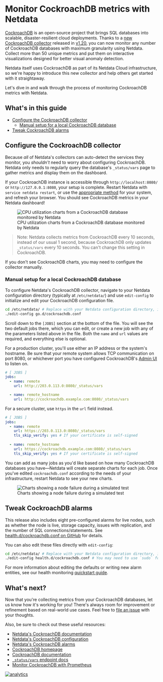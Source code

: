 <!--
title: "Monitor CockroachDB metrics with Netdata"
description: "Use the open-source Netdata Agent to collect, visualize, and monitor any number of CockroachDB instances, with 50+ metrics at per-second granularity."
custom_edit_url: https://github.com/netdata/netdata/edit/master/docs/guides/monitor-cockroachdb.md
-->

# Monitor CockroachDB metrics with Netdata

[CockroachDB](https://github.com/cockroachdb/cockroach) is an open-source project that brings SQL databases into
scalable, disaster-resilient cloud deployments. Thanks to a [new CockroachDB
collector](https://learn.netdata.cloud/docs/agent/collectors/go.d.plugin/modules/cockroachdb/) released in
[v1.20](https://blog.netdata.cloud/posts/release-1.20/), you can now monitor any number of CockroachDB databases with
maximum granularity using Netdata. Collect more than 50 unique metrics and put them on interactive visualizations
designed for better visual anomaly detection.

Netdata itself uses CockroachDB as part of its Netdata Cloud infrastructure, so we're happy to introduce this new
collector and help others get started with it straightaway.

Let's dive in and walk through the process of monitoring CockroachDB metrics with Netdata.

## What's in this guide

-   [Configure the CockroachDB collector](#configure-the-cockroachdb-collector)
    -   [Manual setup for a local CockroachDB database](#manual-setup-for-a-local-cockroachdb-database)
-   [Tweak CockroachDB alarms](#tweak-cockroachdb-alarms)

## Configure the CockroachDB collector

Because _all_ of Netdata's collectors can auto-detect the services they monitor, you _shouldn't_ need to worry about
configuring CockroachDB. Netdata only needs to regularly query the database's `_status/vars` page to gather metrics and
display them on the dashboard.

If your CockroachDB instance is accessible through `http://localhost:8080/` or `http://127.0.0.1:8080`, your setup is
complete. Restart Netdata with `service netdata restart`, or use the [appropriate
method](../getting-started.md#start-stop-and-restart-netdata) for your system, and refresh your browser. You should see
CockroachDB metrics in your Netdata dashboard!

<figure>
  <img src="https://user-images.githubusercontent.com/1153921/73564467-d7e36b00-441c-11ea-9ec9-b5d5ea7277d4.png" alt="CPU utilization charts from a CockroachDB database monitored by Netdata" />
  <figcaption>CPU utilization charts from a CockroachDB database monitored by Netdata</figcaption>
</figure>

> Note: Netdata collects metrics from CockroachDB every 10 seconds, instead of our usual 1 second, because CockroachDB
> only updates `_status/vars` every 10 seconds. You can't change this setting in CockroachDB.

If you don't see CockroachDB charts, you may need to configure the collector manually.

### Manual setup for a local CockroachDB database

To configure Netdata's CockroachDB collector, navigate to your Netdata configuration directory (typically at
`/etc/netdata/`) and use `edit-config` to initialize and edit your CockroachDB configuration file.

```bash
cd /etc/netdata/ # Replace with your Netdata configuration directory, if not /etc/netdata/
./edit-config go.d/cockroachdb.conf
```

Scroll down to the `[JOBS]` section at the bottom of the file. You will see the two default jobs there, which you can
edit, or create a new job with any of the parameters listed above in the file. Both the `name` and `url` values are
required, and everything else is optional.

For a production cluster, you'll use either an IP address or the system's hostname. Be sure that your remote system
allows TCP communication on port 8080, or whichever port you have configured CockroachDB's [Admin
UI](https://www.cockroachlabs.com/docs/stable/monitoring-and-alerting.html#prometheus-endpoint) to listen on.

```yaml
# [ JOBS ]
jobs:
  - name: remote
    url: http://203.0.113.0:8080/_status/vars

  - name: remote_hostname
    url: http://cockroachdb.example.com:8080/_status/vars
```

For a secure cluster, use `https` in the `url` field instead.

```yaml
# [ JOBS ]
jobs:
  - name: remote
    url: https://203.0.113.0:8080/_status/vars
    tls_skip_verify: yes # If your certificate is self-signed
    
  - name: remote_hostname
    url: https://cockroachdb.example.com:8080/_status/vars
    tls_skip_verify: yes # If your certificate is self-signed
```

You can add as many jobs as you'd like based on how many CockroachDB databases you have—Netdata will create separate
charts for each job. Once you've edited `cockroachdb.conf` according to the needs of your infrastructure, restart
Netdata to see your new charts.

<figure>
  <img src="https://user-images.githubusercontent.com/1153921/73564469-d7e36b00-441c-11ea-8333-02ba0e1c294c.png" alt="Charts showing a node failure during a simulated test" />
  <figcaption>Charts showing a node failure during a simulated test</figcaption>
</figure>

## Tweak CockroachDB alarms

This release also includes eight pre-configured alarms for live nodes, such as whether the node is live, storage
capacity, issues with replication, and the number of SQL connections/statements. See [health.d/cockroachdb.conf on
GitHub](https://raw.githubusercontent.com/netdata/netdata/master/health/health.d/cockroachdb.conf) for details.

You can also edit these files directly with `edit-config`:

```bash
cd /etc/netdata/ # Replace with your Netdata configuration directory, if not /etc/netdata/
./edit-config health.d/cockroachdb.conf # You may need to use `sudo` for write privileges
```

For more information about editing the defaults or writing new alarm entities, see our health monitoring [quickstart
guide](/health/QUICKSTART.md).

## What's next?

Now that you're collecting metrics from your CockroachDB databases, let us know how it's working for you! There's always
room for improvement or refinement based on real-world use cases. Feel free to [file an
issue](https://github.com/netdata/netdata/issues/new?labels=bug%2C+needs+triage&template=bug_report.md) with your
thoughts.

Also, be sure to check out these useful resources:

-   [Netdata's CockroachDB
    documentation](https://learn.netdata.cloud/docs/agent/collectors/go.d.plugin/modules/cockroachdb/)
-   [Netdata's CockroachDB
    configuration](https://github.com/netdata/go.d.plugin/blob/master/config/go.d/cockroachdb.conf)
-   [Netdata's CockroachDB
    alarms](https://github.com/netdata/netdata/blob/29d9b5e51603792ee27ef5a21f1de0ba8e130158/health/health.d/cockroachdb.conf)
-   [CockroachDB homepage](https://www.cockroachlabs.com/product/)
-   [CockroachDB documentation](https://www.cockroachlabs.com/docs/stable/)
-   [`_status/vars` endpoint
    docs](https://www.cockroachlabs.com/docs/stable/monitoring-and-alerting.html#prometheus-endpoint)
-   [Monitor CockroachDB with
    Prometheus](https://www.cockroachlabs.com/docs/stable/monitor-cockroachdb-with-prometheus.html)

[![analytics](https://www.google-analytics.com/collect?v=1&aip=1&t=pageview&_s=1&ds=github&dr=https%3A%2F%2Fgithub.com%2Fnetdata%2Fnetdata&dl=https%3A%2F%2Fmy-netdata.io%2Fgithub%2Fdocs%2Fguides%2Fmonitor-cockroachdb&_u=MAC~&cid=5792dfd7-8dc4-476b-af31-da2fdb9f93d2&tid=UA-64295674-3)](<>)
